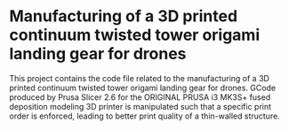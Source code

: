 # Manufacturing of a 3D printed continuum twisted tower origami landing gear for drones
This project contains the code file related to the manufacturing of a 3D printed continuum twisted tower origami landing gear for drones. GCode produced by Prusa Slicer 2.6 for the ORIGINAL PRUSA i3 MK3S+ fused deposition modeling 3D printer is manipulated such that a specific print order is enforced, leading to better print quality of a thin-walled structure.
